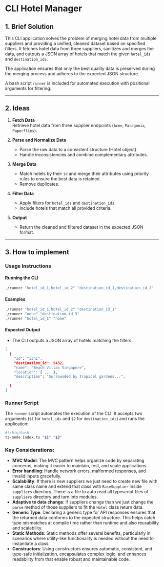 # CLI Hotel Manager

## 1. Brief Solution

This CLI application solves the problem of merging hotel data from multiple suppliers and providing a unified, cleaned dataset based on specified filters. It fetches hotel data from three suppliers, sanitizes and merges the data, and outputs a JSON array of hotels that match the given `hotel_ids` and `destination_ids`.

The application ensures that only the best quality data is preserved during the merging process and adheres to the expected JSON structure.

A bash script `runner` is included for automated execution with positional arguments for filtering.

---

## 2. Ideas

1. **Fetch Data**  
   Retrieve hotel data from three supplier endpoints (`Acme`, `Patagonia`, `Paperflies`).
   
2. **Parse and Normalize Data**  
   - Parse the raw data to a consistent structure (Hotel object).  
   - Handle inconsistencies and combine complementary attributes.

3. **Merge Data**  
   - Match hotels by their `id` and merge their attributes using priority rules to ensure the best data is retained.  
   - Remove duplicates.

4. **Filter Data**  
   - Apply filters for `hotel_ids` and `destination_ids`.  
   - Include hotels that match all provided criteria.

5. **Output**  
   - Return the cleaned and filtered dataset in the expected JSON format.  

---
## 3. How to implement
### Usage Instructions

#### Running the CLI
```bash
./runner "hotel_id_1,hotel_id_2" "destination_id_1,destination_id_2"
```
#### Examples
```bash
./runner "hotel_id_1,hotel_id_2" "destination_id_1"
./runner "none" "destination_id_3"
./runner "hotel_id_1" "none"
```
#### Expected Output
  - The CLI outputs a JSON array of hotels matching the filters:
```bash
[
  {
    "id": "iJhz",
    "destination_id": 5432,
    "name": "Beach Villas Singapore",
    "location": { ... },
    "description": "Surrounded by tropical gardens...",
    ...
  }
]
```

### Runner Script

The `runner` script automates the execution of the CLI. It accepts two arguments (`$1` for `hotel_ids` and `$2` for `destination_ids`) and runs the application:
```bash
#!/bin/bash
ts-node index.ts "$1" "$2"
```

### Key Considerations:
  -  **MVC Model**: The MVC pattern helps organize code by separating concerns, making it easier to maintain, test, and scale applications.
  -  **Error handling**: Handle network errors, malformed responses, and invalid inputs gracefully.
  -  **Scalability**: If there is new suppliers we just need to create new file with same class name and extend that class with `BaseSupplier` inside `suppliers` directory. There is a file to auto read all typescript files of `suppliers` directory and turn into modules.
  -  **Adaptive to data change**: If suppliers change than we just change the `parse` method of those suppliers to fit the `Hotel` class return data.
  -  **Generic Type**: Declaring a generic type for API responses ensures that the returned data conforms to the expected structure. This helps catch type mismatches at compile time rather than runtime and also reusability and scalability.
  -  **Static Methods**: Static methods offer several benefits, particularly in scenarios where utility-like functionality is needed without the need to instantiate a class.
  -  **Constructors**: Using constructors ensures automatic, consistent, and type-safe initialization, encapsulates complex logic, and enhances readability from that enable robust and maintainable code.
